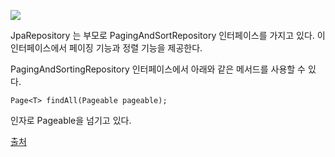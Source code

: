 ![](https://i.imgur.com/PqLdVKs.png)



JpaRepository 는 부모로 PagingAndSortRepository 인터페이스를 가지고 있다.
이 인터페이스에서 페이징 기능과 정렬 기능을 제공한다.

PagingAndSortingRepository 인터페이스에서 아래와 같은 메서드를 사용할 수 있다.
```
Page<T> findAll(Pageable pageable); 
```

인자로 Pageable을 넘기고 있다.

[출처](https://wonit.tistory.com/483)


